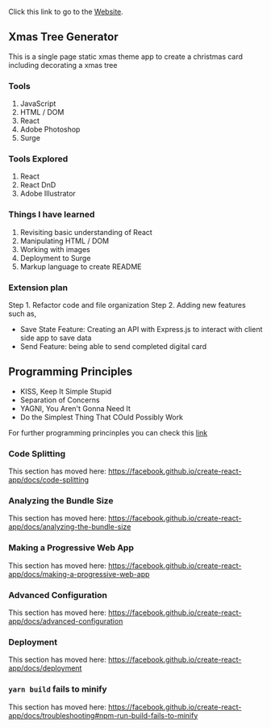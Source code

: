 Click this link to go to the [Website](https://depressed-spot.surge.sh/).

## Xmas Tree Generator

This is a single page static xmas theme app to create a christmas card including decorating a xmas tree

### Tools

1. JavaScript
2. HTML / DOM
3. React
4. Adobe Photoshop
5. Surge

### Tools Explored

1. React
2. React DnD
3. Adobe Illustrator

### Things I have learned

1. Revisiting basic understanding of React
2. Manipulating HTML / DOM
3. Working with images
4. Deployment to Surge
5. Markup language to create README

### Extension plan

Step 1. Refactor code and file organization
Step 2. Adding new features such as,
  - Save State Feature: Creating an API with Express.js to interact with client side app to save data
  - Send Feature: being able to send completed digital card

## Programming Principles 

- KISS, Keep It Simple Stupid
- Separation of Concerns
- YAGNI, You Aren't Gonna Need It
- Do the Simplest Thing That COuld Possibly Work

For further programming princinples you can check this [link](https://github.com/webpro/programming-principles)

### Code Splitting

This section has moved here: https://facebook.github.io/create-react-app/docs/code-splitting

### Analyzing the Bundle Size

This section has moved here: https://facebook.github.io/create-react-app/docs/analyzing-the-bundle-size

### Making a Progressive Web App

This section has moved here: https://facebook.github.io/create-react-app/docs/making-a-progressive-web-app

### Advanced Configuration

This section has moved here: https://facebook.github.io/create-react-app/docs/advanced-configuration

### Deployment

This section has moved here: https://facebook.github.io/create-react-app/docs/deployment

### `yarn build` fails to minify

This section has moved here: https://facebook.github.io/create-react-app/docs/troubleshooting#npm-run-build-fails-to-minify
